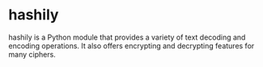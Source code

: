 # hashily
hashily is a Python module that provides a variety of text decoding and encoding operations. It also offers encrypting and decrypting features for many ciphers.
